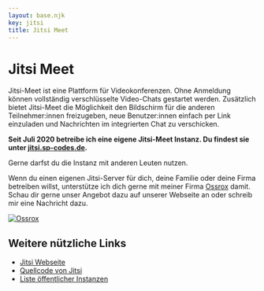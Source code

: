 ```yaml
---
layout: base.njk
key: jitsi
title: Jitsi Meet
---
```

# <i class="i-users"></i> Jitsi Meet

Jitsi-Meet ist eine Plattform für Videokonferenzen. Ohne Anmeldung können vollständig verschlüsselte Video-Chats gestartet werden. Zusätzlich bietet Jitsi-Meet die Möglichkeit den Bildschirm für die anderen Teilnehmer:innen freizugeben, neue Benutzer:innen einfach per Link einzuladen und Nachrichten im integrierten Chat zu verschicken.

__Seit Juli 2020 betreibe ich eine eigene Jitsi-Meet Instanz. Du findest sie unter [jitsi.sp-codes.de](https://jitsi.sp-codes.de/).__

Gerne darfst du die Instanz mit anderen Leuten nutzen.

Wenn du einen eigenen Jitsi-Server für dich, deine Familie oder deine Firma betreiben willst, unterstütze ich dich gerne mit meiner Firma <a href="https://ossrox.org" target="_blank">Ossrox</a> damit. Schau dir gerne unser Angebot dazu auf unserer Webseite an oder schreib mir eine Nachricht dazu.

<div class="text-center mb-3">
    <a href="https://ossrox.org/store/jitsi" target="_blank">
        <img class="ossrox" src="/img/ossrox.svg" alt="Ossrox">
    </a>
</div>

## Weitere nützliche Links

* [Jitsi Webseite](https://jitsi.org/)
* [Quellcode von Jitsi](https://github.com/jitsi/jitsi-meet)
* [Liste öffentlicher Instanzen](https://github.com/jitsi/jitsi-meet/wiki/Jitsi-Meet-Instances)
